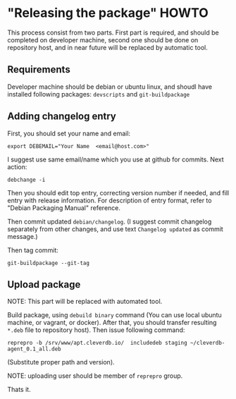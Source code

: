 "Releasing the package" HOWTO
=============================

This process consist from two parts.
First part is required, and should be completed on developer machine,
second one should be done on repository host, and in near future will be
replaced by automatic tool.

## Requirements

Developer machine should be debian or ubuntu linux, and shoudl have installed
following packages: ``devscripts`` and ``git-buildpackage``

## Adding changelog entry

First, you should set your name and email:

    export DEBEMAIL="Your Name  <email@host.com>"

I suggest use same email/name which you use at github for commits.
Next action:

    debchange -i

Then you should edit top entry, correcting version number if needed, and
fill entry with release information. For description of entry format, refer to
"Debian Packaging Manual" reference.

Then commit updated ``debian/changelog``.
(I suggest commit changelog separately from other changes, and use text
``Changelog updated`` as commit message.)

Then tag commit:

    git-buildpackage --git-tag

## Upload package

NOTE: This part will be replaced with automated tool.

Build package, using  ``debuild binary`` command
(You can use local ubuntu machine, or vagrant, or docker). After that, you 
should transfer resulting ``*.deb`` file to repository host). Then issue 
following command:

    reprepro -b /srv/www/apt.cleverdb.io/  includedeb staging ~/cleverdb-agent_0.1_all.deb

(Substitute proper path and version).

NOTE: uploading user should be member of ``reprepro`` group.

Thats it.
